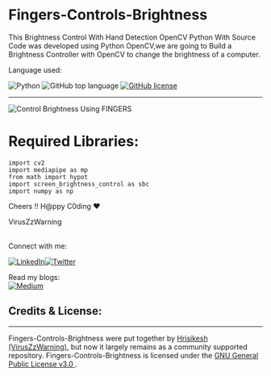 # Fingers-Controls-Brightness
This Brightness Control With Hand Detection OpenCV Python With Source Code was developed using Python OpenCV,we are going to Build a Brightness Controller with OpenCV to change the brightness of a computer.

Language used:

![Python](https://img.shields.io/badge/python-3670A0?style=for-the-badge&logo=python&logoColor=ffdd54)
![GitHub top language](https://img.shields.io/github/languages/top/VirusZzHkP/Fingers-Controls-Brightness?color=red&style=for-the-badge)
[![GitHub license](https://img.shields.io/github/license/VirusZzHkP/DirectoryDownloader?color=yellow&style=for-the-badge)](https://github.com/VirusZzHkP/DirectoryDownloader/blob/main/LICENSE)

---
![Control Brightness Using FINGERS](https://user-images.githubusercontent.com/76624193/146683296-a85c47d9-5b3d-44c9-b7bb-2d2b92101335.gif)



# Required Libraries:<br>

    import cv2
    import mediapipe as mp
    from math import hypot
    import screen_brightness_control as sbc
    import numpy as np
   
    
Cheers !!
H@ppy C0ding ♥

VirusZzWarning

<br>
Connect with me:

<a href="https://www.linkedin.com/in/viruszzwarning/">![LinkedIn](https://img.shields.io/badge/linkedin-%230077B5.svg?style=for-the-badge&logo=linkedin&logoColor=white)</a><a href="https://twitter.com/hrisikesh_pal">![Twitter](https://img.shields.io/badge/Twitter-%231DA1F2.svg?style=for-the-badge&logo=Twitter&logoColor=white)</a>
    
Read my blogs:<br>
<a href="https://viruszzwarning.medium.com/">![Medium](https://img.shields.io/badge/Medium-12100E?style=for-the-badge&logo=medium&logoColor=white)</a>


## Credits & License:

----
Fingers-Controls-Brightness were put together by [Hrisikesh](https://twitter.com/hrisikesh_pal) [(VirusZzWarning)](https://github.com/VirusZzHkP), but now it largely remains as a community supported repository. Fingers-Controls-Brightness is licensed under the [GNU General Public License v3.0 ](LICENSE). 
